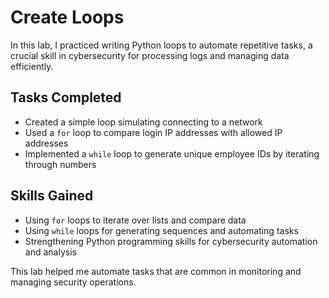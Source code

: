 # Create Loops

In this lab, I practiced writing Python loops to automate repetitive tasks, a crucial skill in cybersecurity for processing logs and managing data efficiently.

## Tasks Completed

- Created a simple loop simulating connecting to a network  
- Used a `for` loop to compare login IP addresses with allowed IP addresses  
- Implemented a `while` loop to generate unique employee IDs by iterating through numbers  

## Skills Gained

- Using `for` loops to iterate over lists and compare data  
- Using `while` loops for generating sequences and automating tasks  
- Strengthening Python programming skills for cybersecurity automation and analysis  

This lab helped me automate tasks that are common in monitoring and managing security operations.
